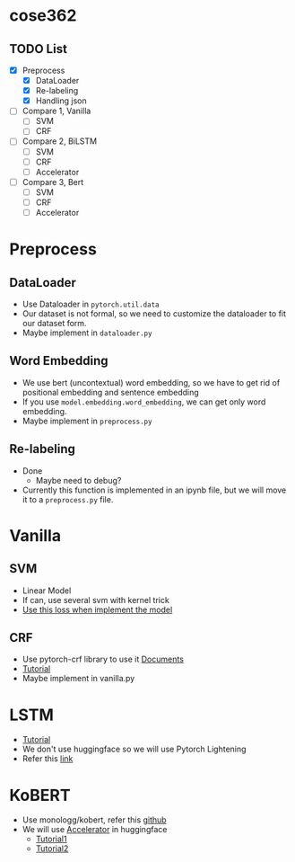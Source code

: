 # cose362

## TODO List
- [x] Preprocess
  - [x] DataLoader
  - [x] Re-labeling
  - [x] Handling json
- [ ] Compare 1, Vanilla
  - [ ] SVM
  - [ ] CRF
- [ ] Compare 2, BiLSTM
  - [ ] SVM
  - [ ] CRF
  - [ ] Accelerator
- [ ] Compare 3, Bert
  - [ ] SVM
  - [ ] CRF
  - [ ] Accelerator

# Preprocess
## DataLoader
* Use Dataloader in `pytorch.util.data`
* Our dataset is not formal, so we need to customize the dataloader to fit our dataset form.
* Maybe implement in `dataloader.py`

## Word Embedding
* We use bert (uncontextual) word embedding, so we have to get rid of positional embedding and sentence embedding
* If you use `model.embedding.word_embedding`, we can get only word embedding.
* Maybe implement in `preprocess.py`

## Re-labeling
* Done
  * Maybe need to debug?
* Currently this function is implemented in an ipynb file, but we will move it to a `preprocess.py` file.

# Vanilla
## SVM
* Linear Model
* If can, use several svm with kernel trick
* [Use this loss when implement the model](https://pytorch.org/docs/stable/generated/torch.nn.MultiLabelMarginLoss.html)

## CRF
* Use pytorch-crf library to use it [Documents](https://pytorch-crf.readthedocs.io/en/stable/)
* [Tutorial](https://tutorials.pytorch.kr/beginner/nlp/advanced_tutorial.html)
* Maybe implement in vanilla.py

# LSTM
* [Tutorial](https://tutorials.pytorch.kr/beginner/nlp/advanced_tutorial.html)
* We don't use huggingface so we will use Pytorch Lightening
* Refer this [link](https://www.kaggle.com/code/megner/pytorch-lightning-lstm)

# KoBERT
* Use monologg/kobert, refer this [github](https://github.com/monologg/KoBERT-Transformers)
* We will use [Accelerator](https://huggingface.co/docs/accelerate/package_reference/accelerator) in huggingface
  * [Tutorial1](https://huggingface.co/docs/transformers/perf_train_gpu_one)
  * [Tutorial2](https://huggingface.co/docs/transformers/v4.20.1/en/perf_train_gpu_one)

